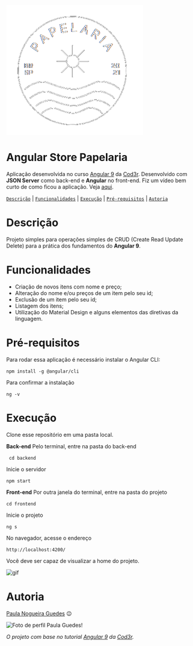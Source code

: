 ![Logo papelaria](frontend/src/assets/logoAngularStore.png)

# Angular Store Papelaria

Aplicação desenvolvida no curso [Angular 9](https://www.cod3r.com.br/courses/angular-9-essencial) da [Cod3r](https://www.cod3r.com.br/). Desenvolvido com **JSON Server** como back-end e **Angular** no front-end.
Fiz um vídeo bem curto de como ficou a aplicação. Veja [aqui](https://www.loom.com/share/c60d2c03baa541ffafa00e823e0999ba).

[`Descrição`](#Descrição) | [`Funcionalidades`](#Funcionalidades) | [`Execução`](#Execução) | [`Pré-requisitos`](#Pré-requisitos) | [`Autoria`](#Autoria)

# Descrição
Projeto simples para operações simples de CRUD (Create Read Update Delete) para a prática dos fundamentos do **Angular 9**.

# Funcionalidades

 - Criação de novos itens com nome e preço;
 - Alteração do nome e/ou preços de um item pelo seu id;
 - Exclusão de um item pelo seu id;
 - Listagem dos itens;
 - Utilização do Material Design e alguns elementos das diretivas da linguagem.

# Pré-requisitos
Para rodar essa aplicação é necessário instalar o Angular CLI:

    npm install -g @angular/cli

Para confirmar a instalação

    ng -v

# Execução
Clone esse repositório em uma pasta local.

**Back-end**
Pelo terminal, entre na pasta do back-end

     cd backend

Inicie o servidor

    npm start

**Front-end**
Por outra janela do terminal, entre na pasta do projeto

    cd frontend

Inicie o projeto

    ng s

No navegador, acesse o endereço

    http://localhost:4200/

Você deve ser capaz de visualizar a home do projeto.

![gif](https://media.giphy.com/media/8VrtCswiLDNnO/giphy.gif)

# Autoria
[Paula Nogueira Guedes](https://www.linkedin.com/in/paulanguedes/) 😉️


![Foto de perfil Paula Guedes!](https://media-exp1.licdn.com/dms/image/C5603AQH4iU57lsJfTw/profile-displayphoto-shrink_200_200/0/1624914420419?e=1631750400&v=beta&t=cYG5hWC_5pmshDEHiqEWCzJ3iGyKwnryMshi565ZKEM)

*O projeto com base no tutorial [Angular 9](https://www.cod3r.com.br/courses/angular-9-essencial) da [Cod3r](https://www.cod3r.com.br/).*
